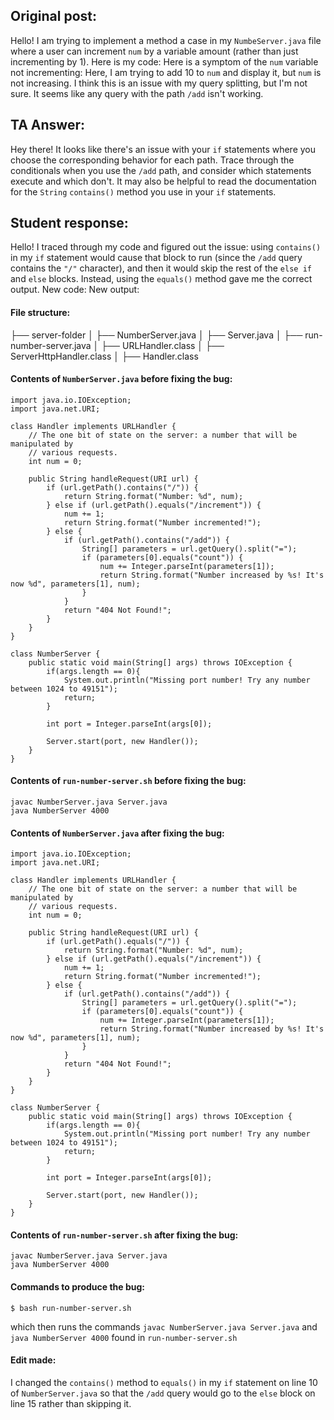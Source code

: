 ## Original post:
Hello! I am trying to implement a method a case in my `NumbeServer.java` file where a user can increment `num` by a variable amount (rather than just incrementing by 1).
Here is my code:
Here is a symptom of the `num` variable not incrementing:
Here, I am trying to add 10 to `num` and display it, but `num` is not increasing. I think this is an issue with my query splitting, but I'm not sure. 
It seems like any query with the path `/add` isn't working. 

## TA Answer:
Hey there! It looks like there's an issue with your `if` statements where you choose the corresponding behavior for each path. Trace through the conditionals when you use the `/add` path, and consider which statements execute and 
which don't. It may also be helpful to read the documentation for the `String` `contains()` method you use in your `if` statements.

## Student response:
Hello! I traced through my code and figured out the issue: using `contains()` in my `if` statement would cause that block to run (since the `/add` query contains the `"/"` character), and then it would skip the rest of the `else if` 
and `else` blocks. Instead, using the `equals()` method gave me the correct output. 
New code: 
New output:


#### File structure:
├── server-folder
│   ├── NumberServer.java
│   ├── Server.java
│   ├── run-number-server.java
│   ├── URLHandler.class
│   ├── ServerHttpHandler.class
│   ├── Handler.class

#### Contents of `NumberServer.java` __before__ fixing the bug:
```
import java.io.IOException;
import java.net.URI;

class Handler implements URLHandler {
    // The one bit of state on the server: a number that will be manipulated by
    // various requests.
    int num = 0;

    public String handleRequest(URI url) {
        if (url.getPath().contains("/")) {
            return String.format("Number: %d", num);
        } else if (url.getPath().equals("/increment")) {
            num += 1;
            return String.format("Number incremented!");
        } else {
            if (url.getPath().contains("/add")) {
                String[] parameters = url.getQuery().split("=");
                if (parameters[0].equals("count")) {
                    num += Integer.parseInt(parameters[1]);
                    return String.format("Number increased by %s! It's now %d", parameters[1], num);
                }
            }
            return "404 Not Found!";
        }
    }
}

class NumberServer {
    public static void main(String[] args) throws IOException {
        if(args.length == 0){
            System.out.println("Missing port number! Try any number between 1024 to 49151");
            return;
        }

        int port = Integer.parseInt(args[0]);

        Server.start(port, new Handler());
    }
}
```
#### Contents of `run-number-server.sh` __before__ fixing the bug:
```
javac NumberServer.java Server.java
java NumberServer 4000
```

#### Contents of `NumberServer.java` __after__ fixing the bug:
```
import java.io.IOException;
import java.net.URI;

class Handler implements URLHandler {
    // The one bit of state on the server: a number that will be manipulated by
    // various requests.
    int num = 0;

    public String handleRequest(URI url) {
        if (url.getPath().equals("/")) {
            return String.format("Number: %d", num);
        } else if (url.getPath().equals("/increment")) {
            num += 1;
            return String.format("Number incremented!");
        } else {
            if (url.getPath().contains("/add")) {
                String[] parameters = url.getQuery().split("=");
                if (parameters[0].equals("count")) {
                    num += Integer.parseInt(parameters[1]);
                    return String.format("Number increased by %s! It's now %d", parameters[1], num);
                }
            }
            return "404 Not Found!";
        }
    }
}

class NumberServer {
    public static void main(String[] args) throws IOException {
        if(args.length == 0){
            System.out.println("Missing port number! Try any number between 1024 to 49151");
            return;
        }

        int port = Integer.parseInt(args[0]);

        Server.start(port, new Handler());
    }
}
```
#### Contents of `run-number-server.sh` __after__ fixing the bug:
```
javac NumberServer.java Server.java
java NumberServer 4000
```

#### Commands to produce the bug:
```
$ bash run-number-server.sh
```
which then runs the commands `javac NumberServer.java Server.java` and `java NumberServer 4000` found in `run-number-server.sh`

#### Edit made: 
I changed the `contains()` method to `equals()` in my `if` statement on line 10 of `NumberServer.java` so that the `/add` query would go to the `else` block on line 15 rather than skipping it.




